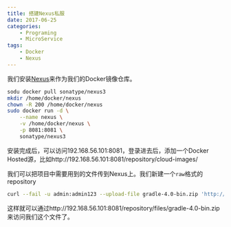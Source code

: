 ```yaml
---
title: 搭建Nexus私服
date: 2017-06-25
categories:  
    - Programing
    - MicroService
tags:
	- Docker
	- Nexus
---
```


我们安装[Nexus](https://store.docker.com/community/images/sonatype/nexus3)来作为我们的Docker镜像仓库。
<!--more-->
```bash
sodu docker pull sonatype/nexus3
mkdir /home/docker/nexus
chown -R 200 /home/docker/nexus
sudo docker run -d \
    --name nexus \
    -v /home/docker/nexus \
    -p 8081:8081 \
    sonatype/nexus3
```
安装完成后，可以访问192.168.56.101:8081，登录进去后，添加一个Docker Hosted源，比如http://192.168.56.101:8081/repository/cloud-images/

我们可以把项目中需要用到的文件传到Nexus上。我们新建一个`raw`格式的repository
```bash
curl --fail -u admin:admin123 --upload-file gradle-4.0-bin.zip 'http://192.168.56.101:8081/repository/files/'
```
这样就可以通过http://192.168.56.101:8081/repository/files/gradle-4.0-bin.zip 来访问我们这个文件了。